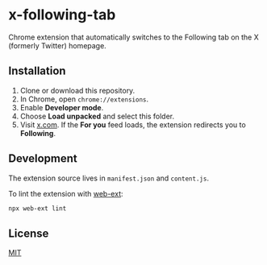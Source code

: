 # x-following-tab

Chrome extension that automatically switches to the Following tab on the X (formerly Twitter) homepage.

## Installation

1. Clone or download this repository.
2. In Chrome, open `chrome://extensions`.
3. Enable **Developer mode**.
4. Choose **Load unpacked** and select this folder.
5. Visit [x.com](https://x.com). If the **For you** feed loads, the extension redirects you to **Following**.

## Development

The extension source lives in `manifest.json` and `content.js`.

To lint the extension with [web-ext](https://github.com/mozilla/web-ext):

```bash
npx web-ext lint
```

## License

[MIT](LICENSE)
